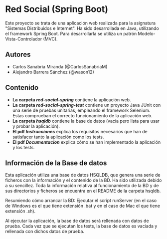 # Red Social (Spring Boot)
Este proyecto se trata de una aplicación web realizada para la asignatura "Sistemas Distribuidos e Internet". Ha sido desarrollada en Java, utilizando el framework Spring Boot. Para desarrollarla se utiliza un patrón Modelo-Vista-Controlador (MVC).


## Autores
* Carlos Sanabria Miranda (@CarlosSanabriaM)
* Alejandro Barrera Sánchez (@wason12)


## Contenido
- **La carpeta *red-social-spring*** contiene la aplicación web.
- **La carpeta *red-social-spring-test*** contiene un proyecto Java JUnit con una serie de pruebas unitarias, empleando el framework Selenium. Estas comprueban el correcto funcionamiento de la aplicación web.
- **La carpeta *hsqldb*** contiene la base de datos (vacía pero lista para usar y probar la aplicación).
- **El pdf *Instrucciones*** explica los requisitos necesarios que han de satisfacer tanto la aplicación como los tests.
- **El pdf *Documentacion*** explica cómo se han implementado la aplicación y los tests.


## Información de la Base de datos
Esta aplicación utiliza una base de datos HSQLDB, que genera una serie de ficheros con la información y el contenido de la BD. Ha sido utilizada debido a su sencillez. Toda la información relativa al funcionamiento de la BD y de sus directorios y ficheros se encuentra en el README de la carpeta hsqldb.

Resumiendo cómo arrancar la BD: Ejecutar el script runServer (en el caso de Windows es el que tiene extensión .bat y en el caso de Mac el que tiene extensión .sh).

Al ejecutar la aplicación, la base de datos será rellenada con datos de prueba. Cada vez que se ejecutan los tests, la base de datos es vaciada y rellenada con dichos datos de prueba.
